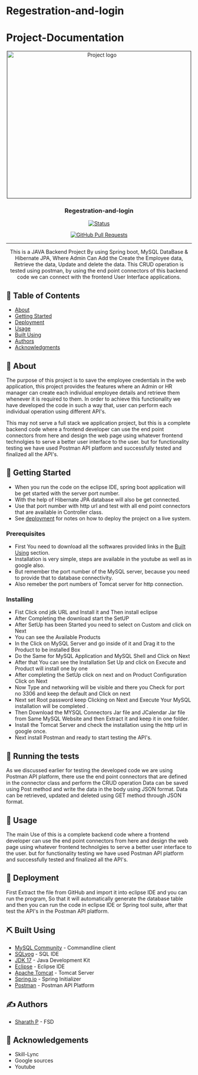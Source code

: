 # Regestration-and-login

# Project-Documentation

<p align="center">
  <a href="" rel="noopener">
 <img width=500px height=400px src="https://user-images.githubusercontent.com/124582366/235171894-30dc6dd2-53b4-4729-a505-0174345b62a6.png" alt="Project logo"></a>
</p>

<h3 align="center">Regestration-and-login</h3>

<div align="center">
  
 [![Status](https://img.shields.io/badge/status-active-success.svg)]() 

  [![GitHub Pull Requests](https://img.shields.io/github/issues-pr/kylelobo/The-Documentation-Compendium.svg)]()

</div>

---

<p align="center">This is a JAVA Backend Project By using Spring boot, MySQL DataBase & Hibernate JPA, Where Admin Can Add the Create the Employee data, Retrieve the data, Update and delete the data. This CRUD operation is tested using postman, by using the end point connectors of this backend code we can connect with the frontend User Interface applications.
    <br> 
</p>

## 📝 Table of Contents
- [About](#about)
- [Getting Started](#getting_started)
- [Deployment](#deployment)
- [Usage](#usage)
- [Built Using](#built_using)
- [Authors](#authors)
- [Acknowledgments](#acknowledgement)

## 🧐 About <a name = "about"></a>
The purpose of this project is to save the employee credentials in the web application, this project provides the features where an Admin or HR manager can create each individual employee details and retrieve them whenever it is required to them.
In order to achieve this functionality we have developed the code in such a way that, user can perform each individual operation using different API's.

This may not serve a full stack we application project, but this is a complete backend code where a frontend developer can use the end point connectors from here and design the web page using whatever frontend technolgies to serve a better user interface to the user. but for functionality testing we have used Postman API platform and successfully tested and finalized all the API's.

## 🏁 Getting Started <a name = "getting_started"></a>
- When you run the code on the eclipse IDE, spring boot application will be get started with the server port number.
- With the help of Hibernate JPA database will also be get connected.
- Use that port number with http url and test with all end point connectors that are available in Controller class.
- See [deployment](#deployment) for notes on how to deploy the project on a live system.

### Prerequisites
- First You need to download all the softwares provided links in the [Built Using](#built_using) section.
- Installation is very simple, steps are available in the youtube as well as in google also.
- But remember the port number of the MySQL server, because you need to provide that to database connectivity.
- Also remeber the port numbers of Tomcat server for http connection.

### Installing

- Fist Click ond jdk URL and Install it and Then install eclipse
- After Completing the download start the SetUP 
- After SetUp has been Started you need to select on Custom and click on Next
- You can see the Available Products
- In the Click on MySQL Server and go inside of it and Drag it to the Product to be installed Box
- Do the Same for MySQL Application and MySQL Shell and Click on Next 
- After that You can see the Installation Set Up and click on Execute and Product will install one by one 
- After completing the SetUp click on next and on Product Configuration Click on Next 
- Now Type and networking will be visible and there you Check for port no 3306 and keep the default and Click on next 
- Next set Root password keep Clicking on Next and Execute Your MySQL installation will be completed .
- Then Download the MYSQL Connectors Jar file and JCalendar Jar file from Same MySQL Website   and then Extract it and keep it in one folder.
- Install the Tomcat Server and check the installation using the http url in google once.
- Next install Postman and ready to start testing the API's.


## 🔧 Running the tests <a name = "tests"></a>
As we discussed earlier for testing the developed code we are using Postman API platform, there use the end point connectors that are defined in the connector class and perform the CRUD operation 
Data can be saved using Post method and write the data in the body using JSON format.
Data can be retrieved, updated and deleted using GET method through JSON format.

## 🎈 Usage <a name="usage"></a>
The main Use of this is a complete backend code where a frontend developer can use the end point connectors from here and design the web page using whatever frontend technolgies to serve a better user interface to the user. but for functionality testing we have used Postman API platform and successfully tested and finalized all the API's.

## 🚀 Deployment <a name = "deployment"></a>
First Extract the file from GitHub and import it into eclipse IDE and you can run the program, So that it will automatically generate the database table and then you can run the code in eclipse IDE or Spring tool suite, after that test the API's in the Postman API platform.

## ⛏️ Built Using <a name = "built_using"></a>
- [MySQL Community](https://dev.mysql.com/downloads/installer/) - Commandline client
- [SQLyog](https://webyog.com/product/sqlyog/) - SQL IDE
- [JDK 17](https://www.oracle.com/in/java/technologies/downloads/#java17) - Java Development Kit
- [Eclipse](https://eclipseide.org/) - Eclipse IDE
- [Apache Tomcat](https://tomcat.apache.org/) - Tomcat Server
- [Spring.io](https://start.spring.io/) - Spring Initializer
- [Postman](https://www.postman.com/downloads/) - Postman API Platform

## ✍️ Authors <a name = "authors"></a>
- [Sharath P](https://github.com/SharathPremkumar) - FSD

## 🎉 Acknowledgements <a name = "acknowledgement"></a>
- Skill-Lync
- Google sources
- Youtube

